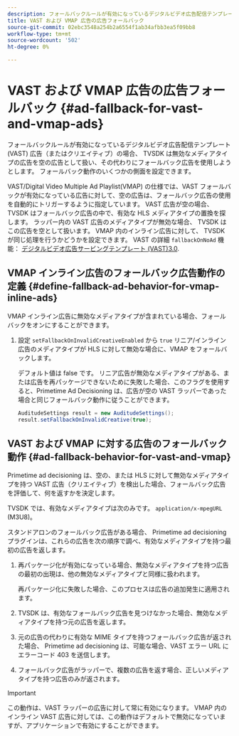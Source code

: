 ```yaml
---
description: フォールバックルールが有効になっているデジタルビデオ広告配信テンプレート (VAST) 広告（またはクリエイティブ）の場合、 TVSDK は無効なメディアタイプの広告を空の広告として扱い、その代わりにフォールバック広告を使用しようとします。 フォールバック動作のいくつかの側面を設定できます。
title: VAST および VMAP 広告の広告フォールバック
source-git-commit: 02ebc3548a254b2a6554f1ab34afbb3ea5f09bb8
workflow-type: tm+mt
source-wordcount: '502'
ht-degree: 0%

---
```


# VAST および VMAP 広告の広告フォールバック {#ad-fallback-for-vast-and-vmap-ads}

フォールバックルールが有効になっているデジタルビデオ広告配信テンプレート (VAST) 広告（またはクリエイティブ）の場合、 TVSDK は無効なメディアタイプの広告を空の広告として扱い、その代わりにフォールバック広告を使用しようとします。 フォールバック動作のいくつかの側面を設定できます。

VAST/Digital Video Multiple Ad Playlist(VMAP) の仕様では、VAST フォールバックが有効になっている広告に対して、空の広告は、フォールバック広告の使用を自動的にトリガーするように指定しています。 VAST 広告が空の場合、 TVSDK はフォールバック広告の中で、有効な HLS メディアタイプの置換を探します。 ラッパー内の VAST 広告のメディアタイプが無効な場合、 TVSDK はこの広告を空として扱います。 VMAP 内のインライン広告に対して、 TVSDK が同じ処理を行うかどうかを設定できます。 VAST の詳細 `fallbackOnNoAd` 機能： [デジタルビデオ広告サービングテンプレート (VAST)3.0](https://www.iab.net/guidelines/508676/digitalvideo/vsuite/vast).

## VMAP インライン広告のフォールバック広告動作の定義 {#define-fallback-ad-behavior-for-vmap-inline-ads}

VMAP インライン広告に無効なメディアタイプが含まれている場合、フォールバックをオンにすることができます。

1. 設定 `setFallbackOnInvalidCreativeEnabled` から `true` リニア/インライン広告のメディアタイプが HLS に対して無効な場合に、VMAP をフォールバックします。

   デフォルト値は false です。 リニア広告が無効なメディアタイプがある、または広告を再パッケージできないために失敗した場合、このフラグを使用すると、Primetime Ad Decisioning は、広告が空の VAST ラッパーであった場合と同じフォールバック動作に従うことができます。

   ```java
   AuditudeSettings result = new AuditudeSettings(); 
   result.setFallbackOnInvalidCreative(true);
   ```

## VAST および VMAP に対する広告のフォールバック動作 {#ad-fallback-behavior-for-vast-and-vmap}

Primetime ad decisioning は、空の、または HLS に対して無効なメディアタイプを持つ VAST 広告（クリエイティブ）を検出した場合、フォールバック広告を評価して、何を返すかを決定します。

<!--<a id="section_9F60AF00CE9645848EAAF8C06A9E426B"></a>-->

TVSDK では、有効なメディアタイプは次のみです。 `application/x-mpegURL` (M3U8)。

スタンドアロンのフォールバック広告がある場合、 Primetime ad decisioning プラグインは、これらの広告を次の順序で調べ、有効なメディアタイプを持つ最初の広告を返します。

1. 再パッケージ化が有効になっている場合、無効なメディアタイプを持つ広告の最初の出現は、他の無効なメディアタイプと同様に扱われます。

   再パッケージ化に失敗した場合、このプロセスは広告の追加発生に適用されます。
1. TVSDK は、有効なフォールバック広告を見つけなかった場合、無効なメディアタイプを持つ元の広告を返します。
1. 元の広告の代わりに有効な MIME タイプを持つフォールバック広告が返された場合、 Primetime ad decisioning は、可能な場合、VAST エラー URL にエラーコード 403 を送信します。
1. フォールバック広告がラッパーで、複数の広告を返す場合、正しいメディアタイプを持つ広告のみが返されます。

>[!IMPORTANT]
>
>この動作は、VAST ラッパーの広告に対して常に有効になります。 VMAP 内のインライン VAST 広告に対しては、この動作はデフォルトで無効になっていますが、アプリケーションで有効にすることができます。
